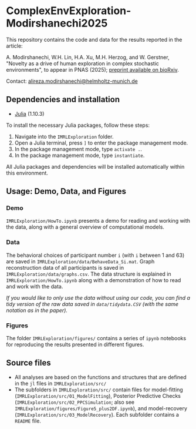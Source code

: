 # ComplexEnvExploration-Modirshanechi2025

This repository contains the code and data for the results reported in the article:

A. Modirshanechi, W.H. Lin, H.A. Xu, M.H. Herzog, and W. Gerstner, "Novelty as a drive of human exploration in complex stochastic environments", to appear in PNAS (2025); [preprint available on bioRxiv](https://www.biorxiv.org/content/10.1101/2022.07.05.498835v3.abstract).

Contact: [alireza.modirshanechi@helmholtz-munich.de](alireza.modirshanechi@helmholtz-munich.de)


## Dependencies and installation

* [Julia](https://julialang.org/) (1.10.3)

To install the necessary Julia packages, follow these steps:

1.  Navigate into the `IMRLExploration` folder.
2.	Open a Julia terminal, press `]` to enter the package management mode.
3.	In the package management mode, type `activate .`.
4.	In the package management mode, type `instantiate`.

All Julia packages and dependencies will be installed automatically within this environment. 


## Usage: Demo, Data, and Figures

### Demo

`IMRLExploration/HowTo.ipynb` presents a demo for reading and working with the data, along with a general overview of computational models.

### Data 

The behavioral choices of participant number `i` (with `i` between 1 and 63) are saved in `IMRLExploration/data/BehaveData_Si.mat`.
Graph reconstruction data of all participants is saved in `IMRLExploration/data/graphs.csv`.
The data structure is explained in `IMRLExploration/HowTo.ipynb` along with a demonstration of how to read and work with the data.

*If you would like to only use the data without using our code, you can find a tidy version of the raw data saved in `data/tidydata.CSV` (with the same notation as in the paper).*

### Figures

The folder `IMRLExploration/figures/` contains a series of `ipynb` notebooks for reproducing the results presented in different figures.


## Source files

* All analyses are based on the functions and structures that are defined in the `jl` files in `IMRLExploration/src/`
* The subfolders in `IMRLExploration/src/` contain files for model-fitting (`IMRLExploration/src/01_ModelFitting`), Posterior Predictive Checks (`IMRLExploration/src/02_PPCSimulation`; also see `IMRLExploration/figures/Figure5_plus2DF.ipynb`), and model-recovery (`IMRLExploration/src/03_ModelRecovery`). Each subfolder contains a `README` file.
